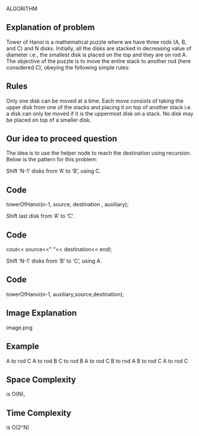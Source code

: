 ALGORITHM

## Explanation of problem
Tower of Hanoi is a mathematical puzzle where we have three rods (A, B, and C) and N disks. Initially, all the disks are stacked in decreasing value of diameter i.e., the smallest disk is placed on the top and they are on rod A. The objective of the puzzle is to move the entire stack to another rod (here considered C), obeying the following simple rules:

## Rules
 Only one disk can be moved at a time.
Each move consists of taking the upper disk from one of the stacks and placing it on top of another stack i.e. a disk can only be moved if it is the uppermost disk on a stack.
No disk may be placed on top of a smaller disk.

## Our idea to proceed question

The idea is to use the helper node to reach the destination using recursion. Below is the pattern for this problem:

Shift ‘N-1’ disks from ‘A’ to ‘B’, using C.
## Code
towerOfHanoi(n-1, source, destination , auxiliary);

Shift last disk from ‘A’ to ‘C’.
## Code
cout<< source<<" "<< destination<< endl;

Shift ‘N-1’ disks from ‘B’ to ‘C’, using A.
## Code 
towerOfHanoi(n-1, auxiliary,source,destination);

## Image Explanation
image.png

## Example 
A to rod C
 A to rod B
  C to rod B
 A to rod C
 B to rod A
 B to rod C
 A to rod C

## Space Complexity
is O(N),

## Time Complexity
is O(2^N)

